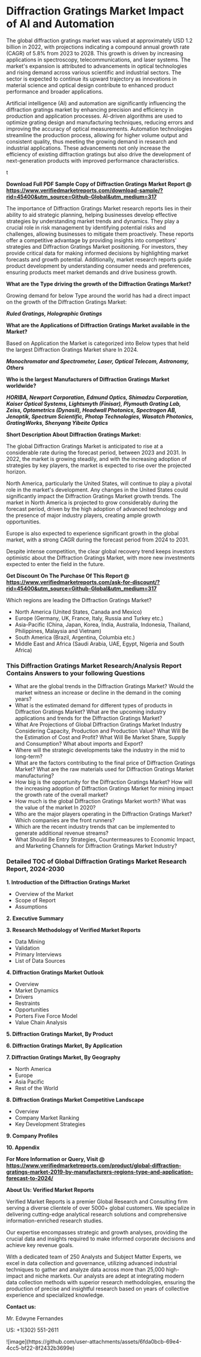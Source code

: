 <h1>Diffraction Gratings Market Impact of AI and Automation</h1><p>The global diffraction gratings market was valued at approximately USD 1.2 billion in 2022, with projections indicating a compound annual growth rate (CAGR) of 5.8% from 2023 to 2028. This growth is driven by increasing applications in spectroscopy, telecommunications, and laser systems. The market's expansion is attributed to advancements in optical technologies and rising demand across various scientific and industrial sectors. The sector is expected to continue its upward trajectory as innovations in material science and optical design contribute to enhanced product performance and broader applications.</p><p>Artificial intelligence (AI) and automation are significantly influencing the diffraction gratings market by enhancing precision and efficiency in production and application processes. AI-driven algorithms are used to optimize grating design and manufacturing techniques, reducing errors and improving the accuracy of optical measurements. Automation technologies streamline the production process, allowing for higher volume output and consistent quality, thus meeting the growing demand in research and industrial applications. These advancements not only increase the efficiency of existing diffraction gratings but also drive the development of next-generation products with improved performance characteristics.</p>t</p><p id="" class=""><strong>Download Full PDF Sample Copy of Diffraction Gratings Market Report @ <a href="https://www.verifiedmarketreports.com/download-sample/?rid=45400&utm_source=Github-Global&utm_medium=317" target="_blank">https://www.verifiedmarketreports.com/download-sample/?rid=45400&utm_source=Github-Global&utm_medium=317</a></strong></p><p>The importance of&nbsp;Diffraction Gratings Market research reports lies in their ability to aid strategic planning, helping businesses develop effective strategies by understanding market trends and dynamics. They play a crucial role in risk management by identifying potential risks and challenges, allowing businesses to mitigate them proactively. These reports offer a competitive advantage by providing insights into competitors' strategies and Diffraction Gratings Market positioning. For investors, they provide critical data for making informed decisions by highlighting market forecasts and growth potential. Additionally, market research reports guide product development by understanding consumer needs and preferences, ensuring products meet market demands and drive business growth.</p><p><strong>What are the&nbsp;Type driving the growth of the Diffraction Gratings Market?</strong></p><p id="" class="">Growing demand for below Type around the world has had a direct impact on the growth of the Diffraction Gratings Market:</p><em><strong>Ruled Gratings, Holographic Gratings</strong></em></p><strong>What are the&nbsp;Applications&nbsp;of Diffraction Gratings Market available in the Market?</strong></p><p id="" class="">Based on Application the Market is categorized into Below types that held the largest Diffraction Gratings Market share In 2024.</p><em><strong>Monochromator and Spectrometer, Laser, Optical Telecom, Astronomy, Others</strong></em></p><strong>Who is the largest Manufacturers of Diffraction Gratings Market worldwide?</strong></p><p><em><strong>HORIBA, Newport Corporation, Edmund Optics, Shimadzu Corporation, Kaiser Optical Systems, Lightsmyth (Finisar), Plymouth Grating Lab, Zeiss, Optometrics (Dynasil), Headwall Photonics, Spectrogon AB, Jenoptik, Spectrum Scientific, Photop Technologies, Wasatch Photonics, GratingWorks, Shenyang Yibeite Optics</strong></em></p><p id="" class=""><strong>Short Description About Diffraction Gratings Market:</strong></p><p>The global Diffraction Gratings Market is anticipated to rise at a considerable rate during the forecast period, between 2023 and 2031. In 2022, the market is growing steadily, and with the increasing adoption of strategies by key players, the market is expected to rise over the projected horizon.</p><p>North America, particularly the United States, will continue to play a pivotal role in the market's development. Any changes in the United States could significantly impact the Diffraction Gratings Market growth trends. The market in North America is projected to grow considerably during the forecast period, driven by the high adoption of advanced technology and the presence of major industry players, creating ample growth opportunities.</p><p>Europe is also expected to experience significant growth in the global market, with a strong CAGR during the forecast period from 2024 to 2031.</p><p>Despite intense competition, the clear global recovery trend keeps investors optimistic about the Diffraction Gratings Market, with more new investments expected to enter the field in the future.</p><p id="" class=""><strong>Get Discount On The Purchase Of This Report @ <a href="https://www.verifiedmarketreports.com/ask-for-discount/?rid=45400&utm_source=Github-Global&utm_medium=317" target="_blank">https://www.verifiedmarketreports.com/ask-for-discount/?rid=45400&utm_source=Github-Global&utm_medium=317</a></strong></p>Which regions are leading the Diffraction Gratings Market?</p><ul><li>North America (United States, Canada and Mexico)</li><li>Europe (Germany, UK, France, Italy, Russia and Turkey etc.)</li><li>Asia-Pacific (China, Japan, Korea, India, Australia, Indonesia, Thailand, Philippines, Malaysia and Vietnam)</li><li>South America (Brazil, Argentina, Columbia etc.)</li><li>Middle East and Africa (Saudi Arabia, UAE, Egypt, Nigeria and South Africa)</li></ul><h3 id="" class="">This Diffraction Gratings Market Research/Analysis Report Contains Answers to your following Questions</h3><ul><li>What are the global trends in the Diffraction Gratings Market? Would the market witness an increase or decline in the demand in the coming years?</li><li>What is the estimated demand for different types of products in Diffraction Gratings Market? What are the upcoming industry applications and trends for the Diffraction Gratings Market?</li><li>What Are Projections of Global Diffraction Gratings Market Industry Considering Capacity, Production and Production Value? What Will Be the Estimation of Cost and Profit? What Will Be Market Share, Supply and Consumption? What about imports and Export?</li><li>Where will the strategic developments take the industry in the mid to long-term?</li><li>What are the factors contributing to the final price of Diffraction Gratings Market? What are the raw materials used for Diffraction Gratings Market manufacturing?</li><li>How big is the opportunity for the Diffraction Gratings Market? How will the increasing adoption of Diffraction Gratings Market for mining impact the growth rate of the overall market?</li><li>How much is the global Diffraction Gratings Market worth? What was the value of the market In 2020?</li><li>Who are the major players operating in the Diffraction Gratings Market? Which companies are the front runners?</li><li>Which are the recent industry trends that can be implemented to generate additional revenue streams?</li><li>What Should Be Entry Strategies, Countermeasures to Economic Impact, and Marketing Channels for Diffraction Gratings Market Industry?</li></ul><h3 id="" class="">Detailed TOC of Global Diffraction Gratings Market Research Report, 2024-2030</h3><p id="" class=""><strong>1. Introduction of the Diffraction Gratings Market</strong></p><ul><li>Overview of the Market</li><li>Scope of Report</li><li>Assumptions</li></ul><p id="" class=""><strong>2. Executive Summary</strong></p><p id="" class=""><strong>3. Research Methodology of Verified Market Reports</strong></p><ul><li>Data Mining</li><li>Validation</li><li>Primary Interviews</li><li>List of Data Sources</li></ul><p id="" class=""><strong>4. Diffraction Gratings Market Outlook</strong></p><ul><li>Overview</li><li>Market Dynamics</li><li>Drivers</li><li>Restraints</li><li>Opportunities</li><li>Porters Five Force Model</li><li>Value Chain Analysis</li></ul><p id="" class=""><strong>5. Diffraction Gratings Market, By Product</strong></p><p id="" class=""><strong>6. Diffraction Gratings Market, By Application</strong></p><p id="" class=""><strong>7. Diffraction Gratings Market, By Geography</strong></p><ul><li>North America</li><li>Europe</li><li>Asia Pacific</li><li>Rest of the World</li></ul><p id="" class=""><strong>8. Diffraction Gratings Market Competitive Landscape</strong></p><ul><li>Overview</li><li>Company Market Ranking</li><li>Key Development Strategies</li></ul><p id="" class=""><strong>9. Company Profiles</strong></p><p id="" class=""><strong>10. Appendix</strong></p><p id="" class=""><strong>For More Information or Query, Visit @ <a href="https://www.verifiedmarketreports.com/product/global-diffraction-gratings-market-2019-by-manufacturers-regions-type-and-application-forecast-to-2024/" target="_blank">https://www.verifiedmarketreports.com/product/global-diffraction-gratings-market-2019-by-manufacturers-regions-type-and-application-forecast-to-2024/</a></strong></p><p id="" class=""><strong>About Us: Verified Market Reports</strong></p><p id="" class="">Verified Market Reports is a premier Global Research and Consulting firm serving a diverse clientele of over 5000+ global customers. We specialize in delivering cutting-edge analytical research solutions and comprehensive information-enriched research studies.</p><p id="" class="">Our expertise encompasses strategic and growth analyses, providing the crucial data and insights required to make informed corporate decisions and achieve key revenue goals.</p><p id="" class="">With a dedicated team of 250 Analysts and Subject Matter Experts, we excel in data collection and governance, utilizing advanced industrial techniques to gather and analyze data across more than 25,000 high-impact and niche markets. Our analysts are adept at integrating modern data collection methods with superior research methodologies, ensuring the production of precise and insightful research based on years of collective experience and specialized knowledge.</p><p id="" class=""><strong>Contact us:</strong></p><p id="" class="">Mr. Edwyne Fernandes</p><p id="" class="">US: +1(302) 551-2611</p>
![image](https://github.com/user-attachments/assets/6fda0bcb-69e4-4cc5-bf22-8f2432b3699e)
